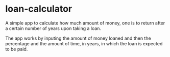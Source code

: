 # loan-calculator
A simple app to calculate how much amount of money, one is to return after a certain number of years upon taking a loan.

The app works by inputing the amount of money loaned and then the percentage and the amount of time, in years, in which the loan is expected to be paid.
